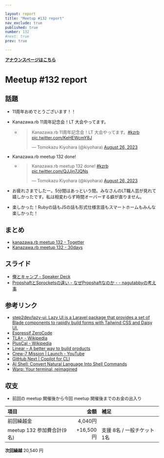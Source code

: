 ```yaml
---

layout: report
title: "Meetup #132 report"
nav_exclude: true
published: true
number: 132
#next: true
prev: true

---
```


<div style="text-align: left;"><a href="/132"><strong>アナウンスページはこちら</strong></a></div>

# Meetup #132 report

## 話題

* 11周年おめでとうございます！！
* Kanazawa.rb 11周年記念会！LT 大会やってます。
  * <blockquote class="twitter-tweet"><p lang="ja" dir="ltr">Kanazawa.rb 11周年記念会！LT 大会やってます。<a href="https://twitter.com/hashtag/kzrb?src=hash&amp;ref_src=twsrc%5Etfw">#kzrb</a> <a href="https://t.co/KeHEWcmY8J">pic.twitter.com/KeHEWcmY8J</a></p>&mdash; Tomokazu Kiyohara (@kiyohara) <a href="https://twitter.com/kiyohara/status/1695320590440362346?ref_src=twsrc%5Etfw">August 26, 2023</a></blockquote> <script async src="https://platform.twitter.com/widgets.js" charset="utf-8"></script>
* Kanazawa.rb meetup 132 done!
  * <blockquote class="twitter-tweet"><p lang="in" dir="ltr">Kanazawa.rb meetup 132 done! <a href="https://twitter.com/hashtag/kzrb?src=hash&amp;ref_src=twsrc%5Etfw">#kzrb</a> <a href="https://t.co/QJJjn7JQNs">pic.twitter.com/QJJjn7JQNs</a></p>&mdash; Tomokazu Kiyohara (@kiyohara) <a href="https://twitter.com/kiyohara/status/1695372441475059779?ref_src=twsrc%5Etfw">August 26, 2023</a></blockquote> <script async src="https://platform.twitter.com/widgets.js" charset="utf-8"></script>

* お疲れさまでしたー。5分間はあっという間。みなさんのLT職人芸が見れて嬉しかったです。私は相変わらず時間オーバーする癖が直りません。
* 楽しかった！Rubyの話もJSの話も形式仕様言語もスマートホームもみんな楽しかった！

## まとめ

* [kanazawa.rb meetup 132 - Togetter](https://togetter.com/li/2214096)
* [Kanazawa.rb meetup 132 - 30days](https://30d.jp/kzrb/122)


## スライド

* [俺とキャンプ \- Speaker Deck](https://speakerdeck.com/sat/an-tokiyanpu)
* [PropshaftとSprocketsの違い \- なぜPropshaftなのか \- \- nagutabbyの考え事](https://blog.nagutabby.uk/difference-between-propshaft-and-sprockets)

## 参考リンク

* [step2dev/lazy\-ui: Lazy UI is a Laravel package that provides a set of Blade components to rapidly build forms with Tailwind CSS and Daisy UI\.](https://github.com/step2dev/lazy-ui)
* [Espressif ZeroCode](https://zerocode.espressif.com/)
* [TLA\+ \- Wikipedia](https://ja.wikipedia.org/wiki/TLA%2B)
* [PlusCal \- Wikipedia](https://ja.wikipedia.org/wiki/PlusCal)
* [Linear – A better way to build products](https://linear.app/)
* [Crew\-7 Mission \| Launch \- YouTube](https://www.youtube.com/watch?v=5KeIAYTW8eQ)
* [GitHub Next \| Copilot for CLI](https://githubnext.com/projects/copilot-cli)
* [AI Shell: Convert Natural Language Into Shell Commands](https://www.builder.io/blog/ai-shell)
* [Warp: Your terminal, reimagined](https://www.warp.dev/)

## 収支

<!-- 適宜更新する(以下は meetup 132 の内容を例示) -->

* 前回の meetup 開催後から今回 meetup 開催後までのお金の出入り

|項目                           |金額         |補足                                               |
|:------------------------------|------------:|:--------------------------------------------------|
| 前回繰越金                    |     4,040円 |                                                   |
| meetup 132 参加費合計(9名)    |   +16,500円 | 支援 8名 / 一般チケット 1名                       |

**次回繰越**  20,540 円
